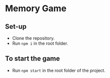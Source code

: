 # Memory Game


## Set-up
- Clone the repository.
- Run `npm i` in the root folder.


## To start the game
- Run `npm start` in the root folder of the project.